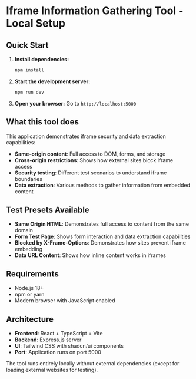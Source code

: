 # Iframe Information Gathering Tool - Local Setup

## Quick Start

1. **Install dependencies:**
   ```bash
   npm install
   ```

2. **Start the development server:**
   ```bash
   npm run dev
   ```

3. **Open your browser:**
   Go to `http://localhost:5000`

## What this tool does

This application demonstrates iframe security and data extraction capabilities:

- **Same-origin content**: Full access to DOM, forms, and storage
- **Cross-origin restrictions**: Shows how external sites block iframe access
- **Security testing**: Different test scenarios to understand iframe boundaries
- **Data extraction**: Various methods to gather information from embedded content

## Test Presets Available

- **Same Origin HTML**: Demonstrates full access to content from the same domain
- **Form Test Page**: Shows form interaction and data extraction capabilities
- **Blocked by X-Frame-Options**: Demonstrates how sites prevent iframe embedding
- **Data URL Content**: Shows how inline content works in iframes

## Requirements

- Node.js 18+ 
- npm or yarn
- Modern browser with JavaScript enabled

## Architecture

- **Frontend**: React + TypeScript + Vite
- **Backend**: Express.js server
- **UI**: Tailwind CSS with shadcn/ui components
- **Port**: Application runs on port 5000

The tool runs entirely locally without external dependencies (except for loading external websites for testing).